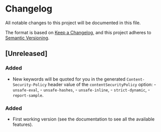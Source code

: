 # Changelog

All notable changes to this project will be documented in this file.

The format is based on [Keep a Changelog](https://keepachangelog.com/en/1.0.0/),
and this project adheres to [Semantic Versioning](https://semver.org/spec/v2.0.0.html).

## [Unreleased]

### Added

- New keywords will be quoted for you in the generated `Content-Security-Policy` header value of the `contentSecurityPolicy` option: - `unsafe-eval`, - `unsafe-hashes`, - `unsafe-inline`, - `strict-dynamic`, - `report-sample`.

### Added

- First working version (see the documentation to see all the available features).
